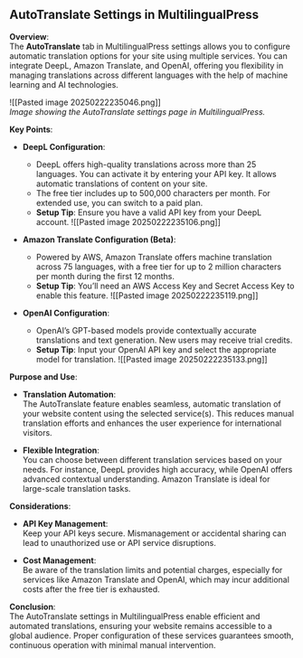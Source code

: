 ## AutoTranslate Settings in MultilingualPress

**Overview**:  
The **AutoTranslate** tab in MultilingualPress settings allows you to configure automatic translation options for your site using multiple services. You can integrate DeepL, Amazon Translate, and OpenAI, offering you flexibility in managing translations across different languages with the help of machine learning and AI technologies.

![[Pasted image 20250222235046.png]]  
_Image showing the AutoTranslate settings page in MultilingualPress._

**Key Points**:

- **DeepL Configuration**:
    
    - DeepL offers high-quality translations across more than 25 languages. You can activate it by entering your API key. It allows automatic translations of content on your site.
    - The free tier includes up to 500,000 characters per month. For extended use, you can switch to a paid plan.
    - **Setup Tip**: Ensure you have a valid API key from your DeepL account.
	    ![[Pasted image 20250222235106.png]]
- **Amazon Translate Configuration (Beta)**:
    
    - Powered by AWS, Amazon Translate offers machine translation across 75 languages, with a free tier for up to 2 million characters per month during the first 12 months.
    - **Setup Tip**: You’ll need an AWS Access Key and Secret Access Key to enable this feature.
      ![[Pasted image 20250222235119.png]]
- **OpenAI Configuration**:
    
    - OpenAI’s GPT-based models provide contextually accurate translations and text generation. New users may receive trial credits.
    - **Setup Tip**: Input your OpenAI API key and select the appropriate model for translation.
      ![[Pasted image 20250222235133.png]]

**Purpose and Use**:

- **Translation Automation**:  
    The AutoTranslate feature enables seamless, automatic translation of your website content using the selected service(s). This reduces manual translation efforts and enhances the user experience for international visitors.
    
- **Flexible Integration**:  
    You can choose between different translation services based on your needs. For instance, DeepL provides high accuracy, while OpenAI offers advanced contextual understanding. Amazon Translate is ideal for large-scale translation tasks.
    

**Considerations**:

- **API Key Management**:  
    Keep your API keys secure. Mismanagement or accidental sharing can lead to unauthorized use or API service disruptions.
    
- **Cost Management**:  
    Be aware of the translation limits and potential charges, especially for services like Amazon Translate and OpenAI, which may incur additional costs after the free tier is exhausted.
    

**Conclusion**:  
The AutoTranslate settings in MultilingualPress enable efficient and automated translations, ensuring your website remains accessible to a global audience. Proper configuration of these services guarantees smooth, continuous operation with minimal manual intervention.
